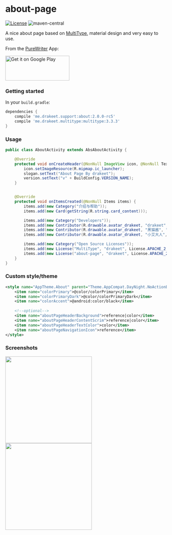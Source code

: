# about-page

[![License](https://img.shields.io/badge/license-Apache%202.0-blue.svg)](https://github.com/drakeet/about-page/blob/master/LICENSE)
![maven-central](https://img.shields.io/maven-central/v/me.drakeet.support/about.svg)

A nice about page based on [MultiType](https://github.com/drakeet/MultiType), material design and very easy to use.

From the [PureWriter](https://play.google.com/store/apps/details?id=com.drakeet.purewriter) App:

<a href='https://play.google.com/store/apps/details?id=com.drakeet.purewriter&utm_source=global_co&utm_medium=prtnr&utm_content=Mar2515&utm_campaign=PartBadge&pcampaignid=MKT-Other-global-all-co-prtnr-py-PartBadge-Mar2515-1'><img alt='Get it on Google Play' src='https://play.google.com/intl/en_us/badges/images/generic/en_badge_web_generic.png' width=200 height=77/></a>

### Getting started

In your `build.gradle`:

```groovy
dependencies {
    compile 'me.drakeet.support:about:2.0.0-rc5'
    compile 'me.drakeet.multitype:multitype:3.3.3'
}
```

### Usage

```java
public class AboutActivity extends AbsAboutActivity {

    @Override
    protected void onCreateHeader(@NonNull ImageView icon, @NonNull TextView slogan, @NonNull TextView version) {
        icon.setImageResource(R.mipmap.ic_launcher);
        slogan.setText("About Page By drakeet");
        version.setText("v" + BuildConfig.VERSION_NAME);
    }


    @Override
    protected void onItemsCreated(@NonNull Items items) {
        items.add(new Category("介绍与帮助"));
        items.add(new Card(getString(R.string.card_content)));

        items.add(new Category("Developers"));
        items.add(new Contributor(R.drawable.avatar_drakeet, "drakeet", "Developer & designer", "http://weibo.com/drak11t"));
        items.add(new Contributor(R.drawable.avatar_drakeet, "黑猫酱", "Developer", "https://drakeet.me"));
        items.add(new Contributor(R.drawable.avatar_drakeet, "小艾大人", "Developer"));

        items.add(new Category("Open Source Licenses"));
        items.add(new License("MultiType", "drakeet", License.APACHE_2, "https://github.com/drakeet/MultiType"));
        items.add(new License("about-page", "drakeet", License.APACHE_2, "https://github.com/drakeet/about-page"));
    }
}
```

### Custom style/theme

```xml
<style name="AppTheme.About" parent="Theme.AppCompat.DayNight.NoActionBar">
    <item name="colorPrimary">@color/colorPrimary</item>
    <item name="colorPrimaryDark">@color/colorPrimaryDark</item>
    <item name="colorAccent">@android:color/black</item>
    
    <!--optional-->
    <item name="aboutPageHeaderBackground">reference|color</item>
    <item name="aboutPageHeaderContentScrim">reference|color</item>
    <item name="aboutPageHeaderTextColor">color</item>
    <item name="aboutPageNavigationIcon">reference</item>
</style>
```

### Screenshots

<img src="https://i.loli.net/2017/10/20/59e95e4c78f5b.png" width=270/> <img src="https://i.loli.net/2017/10/20/59e95e4c8243c.png" width=270/>
